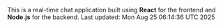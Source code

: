 This is a real-time chat application built using **React** for the frontend and **Node.js** for the backend.
Last updated: Mon Aug 25 06:14:36 UTC 2025
